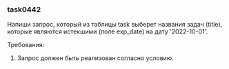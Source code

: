 
### task0442

Напиши запрос, который из таблицы task выберет названия задач (title), которые являются истекшими (поле exp_date)
на дату &#39;2022-10-01&#39;.


Требования:
1.	Запрос должен быть реализован согласно условию.


